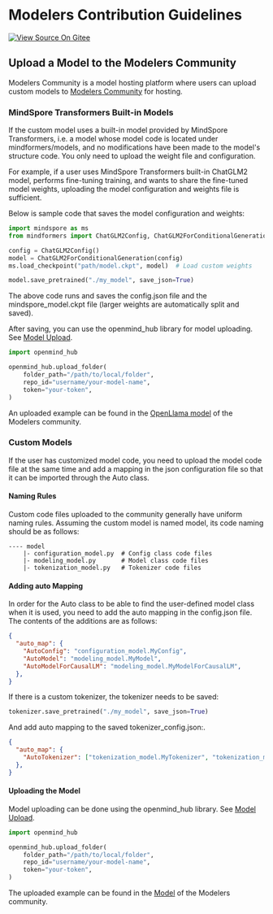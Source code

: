 # Modelers Contribution Guidelines

[![View Source On Gitee](https://mindspore-website.obs.cn-north-4.myhuaweicloud.com/website-images/master/resource/_static/logo_source_en.svg)](https://gitee.com/mindspore/docs/blob/master/docs/mindformers/docs/source_en/faq/modelers_contribution.md)

## Upload a Model to the Modelers Community

Modelers Community is a model hosting platform where users can upload custom models to [Modelers Community](https://modelers.cn/) for hosting.

### MindSpore Transformers Built-in Models

If the custom model uses a built-in model provided by MindSpore Transformers, i.e. a model whose model code is located under mindformers/models, and no modifications have been made to the model's structure code. You only need to upload the weight file and configuration.

For example, if a user uses MindSpore Transformers built-in ChatGLM2 model, performs fine-tuning training, and wants to share the fine-tuned model weights, uploading the model configuration and weights file is sufficient.

Below is sample code that saves the model configuration and weights:

```python
import mindspore as ms
from mindformers import ChatGLM2Config, ChatGLM2ForConditionalGeneration

config = ChatGLM2Config()
model = ChatGLM2ForConditionalGeneration(config)
ms.load_checkpoint("path/model.ckpt", model)  # Load custom weights

model.save_pretrained("./my_model", save_json=True)
```

The above code runs and saves the config.json file and the mindspore_model.ckpt file (larger weights are automatically split and saved).

After saving, you can use the openmind_hub library for model uploading. See [Model Upload](https://modelers.cn/docs/zh/best-practices/community_contribution/model_contribution.html#%E4%BD%BF%E7%94%A8openmind-hub-client%E4%B8%8A%E4%BC%A0%E6%A8%A1%E5%9E%8B).

```python
import openmind_hub

openmind_hub.upload_folder(
    folder_path="/path/to/local/folder",
    repo_id="username/your-model-name",
    token="your-token",
)
```

An uploaded example can be found in the [OpenLlama model](https://modelers.cn/models/MindSpore-Lab/llama_7b/tree/main) of the Modelers community.

### Custom Models

If the user has customized model code, you need to upload the model code file at the same time and add a mapping in the json configuration file so that it can be imported through the Auto class.

#### Naming Rules

Custom code files uploaded to the community generally have uniform naming rules. Assuming the custom model is named model, its code naming should be as follows:

```text
---- model
    |- configuration_model.py  # Config class code files
    |- modeling_model.py       # Model class code files
    |- tokenization_model.py   # Tokenizer code files
```

#### Adding auto Mapping

In order for the Auto class to be able to find the user-defined model class when it is used, you need to add the auto mapping in the config.json file. The contents of the additions are as follows:

```json
{
  "auto_map": {
    "AutoConfig": "configuration_model.MyConfig",
    "AutoModel": "modeling_model.MyModel",
    "AutoModelForCausalLM": "modeling_model.MyModelForCausalLM",
  },
}
```

If there is a custom tokenizer, the tokenizer needs to be saved:

```python
tokenizer.save_pretrained("./my_model", save_json=True)
```

And add auto mapping to the saved tokenizer_config.json:.

```json
{
  "auto_map": {
    "AutoTokenizer": ["tokenization_model.MyTokenizer", "tokenization_model.MyFastTokenizer"]
  },
}
```

#### Uploading the Model

Model uploading can be done using the openmind_hub library. See [Model Upload](https://modelers.cn/docs/zh/best-practices/community_contribution/model_contribution.html#%E4%BD%BF%E7%94%A8openmind-hub-client%E4%B8%8A%E4%BC%A0%E6%A8%A1%E5%9E%8B).

```python
import openmind_hub

openmind_hub.upload_folder(
    folder_path="/path/to/local/folder",
    repo_id="username/your-model-name",
    token="your-token",
)
```

The uploaded example can be found in the [Model](https://modelers.cn/models/MindSpore-Lab/internlm2-7b/tree/main) of the Modelers community.
